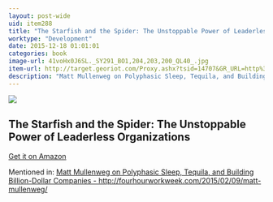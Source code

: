 ```yaml
---
layout: post-wide
uid: item288
title: "The Starfish and the Spider: The Unstoppable Power of Leaderless Organizations"
worktype: "Development"
date: 2015-12-18 01:01:01
categories: book
image-url: 41voHx0J6SL._SY291_BO1,204,203,200_QL40_.jpg
item-url: http://target.georiot.com/Proxy.ashx?tsid=14707&GR_URL=http%3A%2F%2Fwww.amazon.com%2FStarfish-Spider-Unstoppable-Leaderless-Organizations%2Fdp%2F1591841836
description: "Matt Mullenweg on Polyphasic Sleep, Tequila, and Building Billion-Dollar Companies - http://fourhourworkweek.com/2015/02/09/matt-mullenweg/"
---
```

<a href="http://target.georiot.com/Proxy.ashx?tsid=14707&GR_URL=http%3A%2F%2Fwww.amazon.com%2FStarfish-Spider-Unstoppable-Leaderless-Organizations%2Fdp%2F1591841836" target="blank"><img src="../../../../img/thumbs/41voHx0J6SL._SY291_BO1,204,203,200_QL40_.jpg" class="prod-img"></a>
<h2>The Starfish and the Spider: The Unstoppable Power of Leaderless Organizations</h2>
<p><a href="http://target.georiot.com/Proxy.ashx?tsid=14707&GR_URL=http%3A%2F%2Fwww.amazon.com%2FStarfish-Spider-Unstoppable-Leaderless-Organizations%2Fdp%2F1591841836" target="blank">Get it on Amazon</a><p>
<p>Mentioned in: <a href="http://fourhourworkweek.com/2015/02/09/matt-mullenweg/" target="blank">Matt Mullenweg on Polyphasic Sleep, Tequila, and Building Billion-Dollar Companies - http://fourhourworkweek.com/2015/02/09/matt-mullenweg/</a></p>
